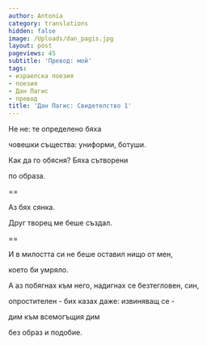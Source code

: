 ```yaml
---
author: Antonia
category: translations
hidden: false
image: /Uploads/dan_pagis.jpg
layout: post
pageviews: 45
subtitle: 'Превод: мой'
tags:
- израелска поезия
- поезия
- Дан Пагис
- превод
title: 'Дан Пагис: Свидетелство 1'
---
```


Не не: те определено бяха

човешки същества: униформи, ботуши.

Как да го обясня? Бяха сътворени

по образа.

\==

Аз бях сянка.

Друг творец ме беше създал.

\==

И в милостта си не беше оставил нищо от мен,

което би умряло.

А аз побягнах към него, надигнах се безтегловен, син,

опростителен - бих казах даже: извиняващ се -

дим към всемогъщия дим

без образ и подобие.